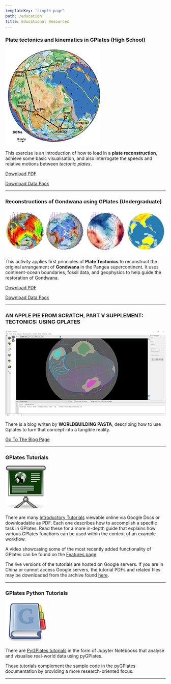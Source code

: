 ```yaml
---
templateKey: 'simple-page'
path: /education
title: Educational Resources
---
```


### Plate tectonics and kinematics in GPlates (High School)

![STW_Geosciences_GPlates](./img/STW_Geosciences_GPlates.jpg)

This exercise is an introduction of how to load in a **plate reconstruction**, achieve some basic visualisation, and also interrogate the speeds and relative motions between *tectonic plates*.

[Download PDF](https://www.earthbyte.org/webdav/ftp/earthbyte/Teaching/GPlates_Kinematics/GPlates_Kinematics.pdf)

[Download Data Pack](https://www.earthbyte.org/webdav/ftp/earthbyte/Teaching/GPlates_Kinematics/)

---

### Reconstructions of Gondwana using GPlates (Undergraduate)

![GEOS1003 GPlatesPrac](./img/GEOS1003-GPlatesPrac_Web.png)

This activity applies first principles of **Plate Tectonics** to reconstruct the original arrangement of **Gondwana** in the Pangea supercontinent. It uses continent-ocean boundaries, fossil data, and geophysics to help guide the restoration of Gondwana. 

[Download PDF](https://www.earthbyte.org/webdav/ftp/earthbyte/Teaching/GPlates_Gondwana/GPlates_Gondwana.pdf)

[Download Data Pack](https://www.earthbyte.org/webdav/ftp/earthbyte/Teaching/GPlates_Gondwana/GPlates_Gondwana_DataPack/)

---

### AN APPLE PIE FROM SCRATCH, PART V SUPPLEMENT: TECTONICS: USING GPLATES

![GPlates Screenshot](./img/gplates-apple-pie.png)

There is a blog writen by **WORLDBUILDING PASTA**, describing how to use Gplates to turn that concept into a tangible reality. 

[Go To The Blog Page](https://worldbuildingpasta.blogspot.com/2020/06/an-apple-pie-from-scratch-part-v.html)

---

### GPlates Tutorials

![GPlates tutorial](./img/GPlates-Tutorial.png)
	
There are many [Introductory Tutorials](https://sites.google.com/site/gplatestutorials/) viewable online via Google Docs or downloadable as PDF. Each one describes how to accomplish a specific task in GPlates. Read these for a more in-depth guide that explains how various GPlates functions can be used within the context of an example workflow.

A video showcasing some of the most recently added functionality of GPlates can be found on the [Features page](/features/).

The live versions of the tutorials are hosted on Google servers. If you are in China or cannot access Google servers, the tutorial PDFs and related files may be downloaded from the archive found [here](https://www.earthbyte.org/webdav/ftp/earthbyte/GPlates/TutorialData_GPlates2.2.zip).

---

### GPlates Python Tutorials

![GPlates Manual](./img/GPlates-Manual.png)

There are [PyGPlates tutorials](https://github.com/GPlates/pygplates-tutorials) in the form of Jupyter Notebooks that analyse and visualise real-world data using pyGPlates.

These tutorials complement the sample code in the pyGPlates documentation by providing a more research-oriented focus.

---
